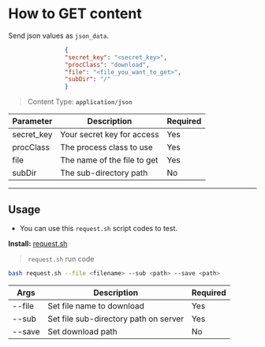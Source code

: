 # How to GET content 

Send json values as `json_data`.

```json
                {
                "secret_key": "<secret_key>",
                "procClass": "download",
                "file": "<file_you_want_to_get>",
                "subDir": "/"
                }
```
> Content Type: **`application/json`**

| Parameter  | Description                   | Required | 
|------------|-------------------------------|----------|
| secret_key | Your secret key for access    | Yes      |
| procClass  | The process class to use      | Yes      |
| file       | The name of the file to get   | Yes      |
| subDir     | The sub-directory path        | No       |

---

## Usage

- You can use this `request.sh` script codes to test.

**Install:** [request.sh](/docs/media/request.sh)


> `request.sh` run code

```bash
bash request.sh --file <filename> --sub <path> --save <path>
```

| Args       | Description                      | Required | 
|------------|----------------------------------|----------|
| --file     | Set file name to download        | Yes      |
| --sub      | Set file sub-directory path on server        | Yes      |
| --save     | Set download path                | No       |
